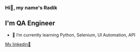 ### Hi👋, my name's Radik
## I'm QA Engineer

- 🌱 I’m currently learning Python, Selenium, UI Automation, API

[My linkedin💬](https://www.linkedin.com/in/galliamovrr/?locale=en_US)

  
<!--
**RadikGalliamov/RadikGalliamov** is a ✨ _special_ ✨ repository because its `README.md` (this file) appears on your GitHub profile.

Here are some ideas to get you started:

- 🔭 I’m currently working on QA Engineer (manual, auto)
- 🌱 I’m currently learning Automation with python
- 👯 I’m looking to collaborate on ...
- 🤔 I’m looking for help with ...
- 💬 Ask me about ...
- 📫 How to reach me: ...
- 😄 Pronouns: ...
- ⚡ Fun fact: ...
-->
